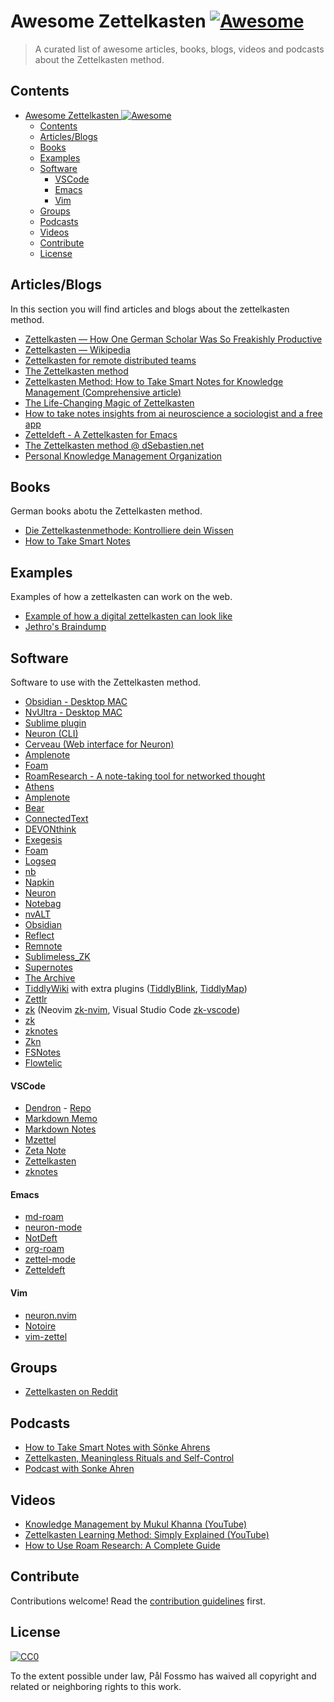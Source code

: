 # Awesome Zettelkasten [![Awesome](https://awesome.re/badge.svg)](https://awesome.re)

> A curated list of awesome articles, books, blogs, videos and podcasts about the Zettelkasten method.

## Contents

- [Awesome Zettelkasten ![Awesome](https://awesome.re)](#awesome-zettelkasten-)
  - [Contents](#contents)
  - [Articles/Blogs](#articlesblogs)
  - [Books](#books)
  - [Examples](#examples)
  - [Software](#software)
      - [VSCode](#vscode)
      - [Emacs](#emacs)
      - [Vim](#vim)
  - [Groups](#groups)
  - [Podcasts](#podcasts)
  - [Videos](#videos)
  - [Contribute](#contribute)
  - [License](#license)

## Articles/Blogs

In this section you will find articles and blogs about the zettelkasten method.

- [Zettelkasten — How One German Scholar Was So Freakishly Productive](https://writingcooperative.com/zettelkasten-how-one-german-scholar-was-so-freakishly-productive-997e4e0ca125)
- [Zettelkasten — Wikipedia](https://en.wikipedia.org/wiki/Zettelkasten)
- [Zettelkasten for remote distributed teams](https://www.taskade.com/blog/build-a-second-brain-remote-distributed-teams)
- [The Zettelkasten method](https://www.lesswrong.com/posts/NfdHG6oHBJ8Qxc26s/the-zettelkasten-method-1)
- [Zettelkasten Method: How to Take Smart Notes for Knowledge Management (Comprehensive article)](https://leananki.com/zettelkasten-method-smart-notes)
- [The Life-Changing Magic of Zettelkasten](https://www.bryanlee.net/blog/the-life-changing-magic-of-zettelkasten)
- [How to take notes insights from ai neuroscience a sociologist and a free app](https://medium.com/swlh/how-to-take-notes-insights-from-ai-neuroscience-a-sociologist-and-a-free-app-34b4be63080a)
- [Zetteldeft - A Zettelkasten for Emacs](https://www.eliasstorms.net/zetteldeft)
- [The Zettelkasten method @ dSebastien.net](https://dsebastien.net/blog/2022-05-01-zettelkasten-method)
- [Personal Knowledge Management Organization](https://dsebastien.net/blog/2021-12-03-personal-knowledge-management-organization)

## Books

German books abotu the Zettelkasten method.

- [Die Zettelkastenmethode: Kontrolliere dein Wissen](https://www.amazon.de/gp/product/1517734312/ref=as_li_tl?ie=UTF8&camp=1638&creative=19454&creativeASIN=1517734312&linkCode=as2&tag=saschafastde-21)
- [How to Take Smart Notes](https://www.amazon.com/How-Take-Smart-Notes-Nonfiction-ebook/dp/B06WVYW33Y/ref=sr_1_1?dchild=1&keywords=How+to+Take+Smart+Notes&qid=1594983350&sr=8-1)

## Examples

Examples of how a zettelkasten can work on the web.

- [Example of how a digital zettelkasten can look like](https://notes.andymatuschak.org/Zettelkasten)
- [Jethro's Braindump](https://braindump.jethro.dev)

## Software

Software to use with the Zettelkasten method.

- [Obsidian - Desktop MAC](https://obsidian.md) 
- [NvUltra - Desktop MAC](https://nvultra.com) 
- [Sublime plugin](https://github.com/renerocksai/sublime_zk)
- [Neuron (CLI)](https://neuron.zettel.page)
- [Cerveau (Web interface for Neuron)](https://beta.cerveau.app)
- [Amplenote](https://www.amplenote.com)
- [Foam](https://github.com/foambubble/foam)
- [RoamResearch - A note-taking tool for networked thought](https://roamresearch.com)
- [Athens](https://github.com/athensresearch/athens)
- [Amplenote](https://www.amplenote.com)
- [Bear](https://bear.app)
- [ConnectedText](http://www.connectedtext.com/)
- [DEVONthink](http://www.devontechnologies.com/products/devonthink/)
- [Exegesis](https://exegesis.io)
- [Foam](https://www.producthunt.com/posts/foam)
- [Logseq](https://logseq.com)
- [nb](https://github.com/xwmx/nb)
- [Napkin](https://www.napkin.one)
- [Neuron](https://neuron.zettel.page/)
- [Notebag](https://notebag.app/)
- [nvALT](http://brettterpstra.com/projects/nvalt/)
- [Obsidian](https://obsidian.md)
- [Reflect](https://reflect.app)
- [Remnote](https://www.remnote.io/homepage)
- [Sublimeless_ZK](https://github.com/renerocksai/sublimeless_zk)
- [Supernotes](https://supernotes.app)
- [The Archive](https://zettelkasten.de/the-archive/)
- [TiddlyWiki](https://tiddlywiki.com) with extra plugins ([TiddlyBlink](https://giffmex.org/gifts/tiddlyblink.html), [TiddlyMap](http://tiddlymap.org))
- [Zettlr](https://zettlr.com/)
- [zk]([https://github.com/michal-h21/vim-zettel](https://github.com/mickael-menu/zk)) (Neovim [zk-nvim](https://github.com/mickael-menu/zk-nvim), Visual Studio Code [zk-vscode](https://github.com/mickael-menu/zk-vscode))
- [zk](https://github.com/AndrewCopeland/zettelkasten)
- [zknotes](https://github.com/bburdette/zknotes)
- [Zkn](http://zettelkasten.danielluedecke.de/en/)
- [FSNotes](https://fsnot.es)
- [Flowtelic](https://app.flowtelic.com/)

#### VSCode

- [Dendron](https://www.dendron.so) - [Repo](https://github.com/dendronhq/dendron)
- [Markdown Memo](https://marketplace.visualstudio.com/items?itemName=svsool.markdown-memo)
- [Markdown Notes](https://marketplace.visualstudio.com/items?itemName=maxedmands.vscode-zettel-markdown-notes)
- [Mzettel](https://marketplace.visualstudio.com/items?itemName=monferrand.mzettel)
- [Zeta Note](https://marketplace.visualstudio.com/items?itemName=arr.zeta-note)
- [Zettelkasten](https://marketplace.visualstudio.com/items?itemName=nergal-perm.zettelkasten)
- [zknotes](https://marketplace.visualstudio.com/items?itemName=sheilacat.zknotes)

#### Emacs

- [md-roam](https://github.com/nobiot/md-roam)
- [neuron-mode](https://github.com/felko/neuron-mode)
- [NotDeft](https://github.com/hasu/notdeft)
- [org-roam](https://www.orgroam.com)
- [zettel-mode](https://github.com/vifon/zettel-mode)
- [Zetteldeft](https://www.eliasstorms.net/zetteldeft/)

#### Vim

- [neuron.nvim](https://github.com/oberblastmeister/neuron.nvim)
- [Notoire](https://github.com/KevinBockelandt/notoire)
- [vim-zettel](https://github.com/michal-h21/vim-zettel)


## Groups

- [Zettelkasten on Reddit](https://www.reddit.com/r/Zettelkasten)

## Podcasts

- [How to Take Smart Notes with Sönke Ahrens](https://www.blokeology.io/2018/10/19/smart-notes-sonke-ahrens)
- [Zettelkasten, Meaningless Rituals and Self-Control](https://thecultures.libsyn.com/270-zettelkasten-meaningless-rituals-and-self-control)
- [Podcast with Sonke Ahren](https://www.findinggeniuspodcast.com/podcasts/duly-noted-dr-sonke-ahrens-author-how-to-take-smart-notes-finding-efficiency-in-note-taking-to-achieve-more-comprehensive-learning-and-increased-productivity)
## Videos

- [Knowledge Management by Mukul Khanna (YouTube)](https://www.youtube.com/playlist?list=PLKsk3K4Z-1AVy4Tt-5uTMPCXn7DFQzJ_P)
- [Zettelkasten Learning Method: Simply Explained (YouTube)](https://www.youtube.com/watch?v=rOSZOCoqOo8)
- [How to Use Roam Research: A Complete Guide](https://www.youtube.com/watch?v=rYsghmH5Fno&list=PLralmZwl_8jJuJMIebWFqm6K5I20a5Qve)

## Contribute

Contributions welcome! Read the [contribution guidelines](contributing.md) first.

## License

[![CC0](https://mirrors.creativecommons.org/presskit/buttons/88x31/svg/cc-zero.svg)](https://creativecommons.org/publicdomain/zero/1.0)

To the extent possible under law, Pål Fossmo has waived all copyright and
related or neighboring rights to this work.
